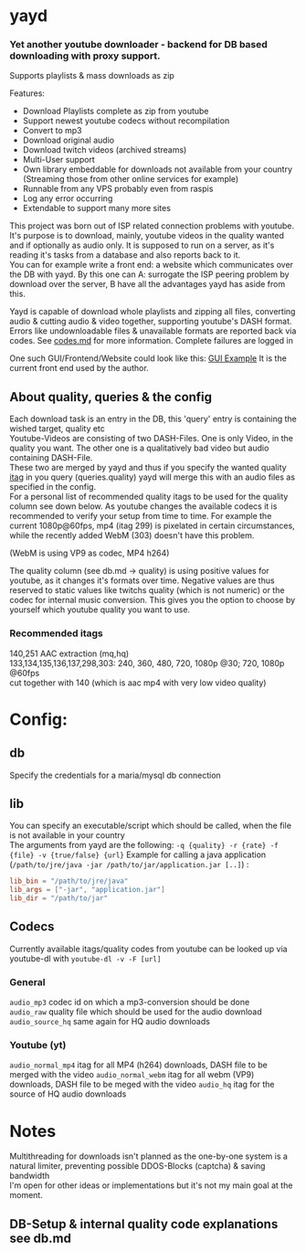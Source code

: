 # yayd
### Yet another youtube downloader - backend for DB based downloading with proxy support. 
Supports playlists & mass downloads as zip  

Features:  
* Download Playlists complete as zip from youtube
* Support newest youtube codecs without recompilation
* Convert to mp3
* Download original audio
* Download twitch videos (archived streams) 
* Multi-User support
* Own library embeddable for downloads not available from your country
  (Streaming those from other online services for example)
* Runnable from any VPS probably even from raspis
* Log any error occurring
* Extendable to support many more sites
  
This project was born out of ISP related connection problems with youtube.
It's purpose is to download, mainly, youtube videos in the quality wanted and
if optionally as audio only. It is supposed to run on a server, as it's reading
it's tasks from a database and also reports back to it.  
You can for example write a front end: a website which communicates over the DB with yayd.
By this one can A: surrogate the ISP peering problem by download over the server, B have all the 
advantages yayd has aside from this.

Yayd is capable of download whole playlists and zipping all files, converting audio & cutting
audio & video together, supporting youtube's DASH format.
Errors like undownloadable files & unavailable formats are reported back via codes. 
See [codes.md](codes.md) for more information. Complete failures are logged in 
  
One such GUI/Frontend/Website could look like this:
[GUI Example](yadyd_gui.png)
It is the current front end used by the author.
  
## About quality, queries & the config
Each download task is an entry in the DB, this 'query' entry is containing the wished target, quality etc  
Youtube-Videos are consisting of two DASH-Files. One is only Video, in the quality you want.
The other one is a qualitatively bad video but audio containing DASH-File.  
These two are merged by yayd and thus if you specify the wanted quality [itag](https://en.wikipedia.org/wiki/YouTube#Quality_and_formats) in you query (queries.quality) 
yayd will merge this with an audio files as specified in the config.  
For a personal list of recommended quality itags to be used for the quality column see down below.
As youtube changes the available codecs it is recommended to verify your setup from time to time.
For example the current 1080p@60fps, mp4 (itag 299) is pixelated in certain circumstances, while the recently added
WebM (303) doesn't have this problem.  
  
(WebM is using VP9 as codec, MP4 h264)

The quality column (see db.md -> quality) is using positive values for youtube, as it changes it's formats over time. Negative values are thus reserved to static values like twitchs quality (which is not numeric) or the codec for internal music conversion. This gives you the option to choose by yourself which
youtube quality you want to use.

### Recommended itags
140,251 AAC extraction (mq,hq)  
133,134,135,136,137,298,303: 240, 360, 480, 720, 1080p @30; 720, 1080p @60fps  
cut together with 140 (which is aac mp4 with very low video quality)  

# Config:
## db
Specify the credentials for a maria/mysql db connection
## lib
You can specify an executable/script which should be called, when the file is not available in your country  
The arguments from yayd are the following: `-q {quality} -r {rate} -f {file} -v {true/false} {url}`
Example for calling a java application (`/path/to/jre/java -jar /path/to/jar/application.jar [..]`) :  
```toml
lib_bin = "/path/to/jre/java"
lib_args = ["-jar", "application.jar"]
lib_dir = "/path/to/jar"
```
## Codecs
Currently available itags/quality codes from youtube can be looked up via youtube-dl with `youtube-dl -v -F [url]`
### General
`audio_mp3` codec id on which a mp3-conversion should be done  
`audio_raw` quality file which should be used for the audio download  
`audio_source_hq` same again for HQ audio downloads  
### Youtube (yt)
`audio_normal_mp4` itag for all MP4 (h264) downloads, DASH file to be merged with the video
`audio_normal_webm` itag for all webm (VP9) downloads, DASH file to be meged with the video
`audio_hq` itag for the source of HQ audio downloads

# Notes
Multithreading for downloads isn't planned as the one-by-one system is a natural limiter, preventing possible DDOS-Blocks (captcha) & saving bandwidth  
I'm open for other ideas or implementations but it's not my main goal at the moment.

## DB-Setup & internal quality code explanations see db.md